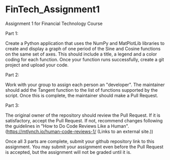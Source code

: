 # FinTech_Assignment1
Assignment 1 for Financial Technology Course

Part 1:

Create a Python application that uses the NumPy and MatPlotLib libraries to create and display a graph of one period of the Sine and Cosine functions on the same set of axes. This should include a title, a legend and a color coding for each function. Once your function runs successfully, create a git project and upload your code.

Part 2:

Work with your group to assign each person an "developer". The maintainer should add the Tangent function to the list of functions supported by the script. Once this is complete, the maintainer should make a Pull Request.

Part 3:

The original owner of the repository should review the Pull Request. If it is satisfactory, accept the Pull Request. If not, recommend changes following the guidelines in "How to Do Code Reviews Like a Human". (https://mtlynch.io/human-code-reviews-1/ (Links to an external site.))

Once all 3 parts are complete, submit your github repository link to this assignment. You may submit your assignment even before the Pull Request is accepted, but the assignment will not be graded until it is.

